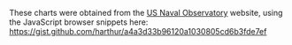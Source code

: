 These charts were obtained from the [US Naval Observatory](https://www.usno.navy.mil/USNO) website, using the JavaScript browser snippets here: https://gist.github.com/harthur/a4a3d33b96120a1030805cd6b3fde7ef